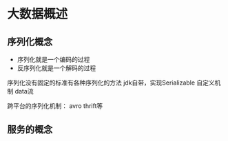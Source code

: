# 大数据概述

## 序列化概念
* 序列化就是一个编码的过程
* 反序列化就是一个解码的过程

序列化没有固定的标准有各种序列化的方法
jdk自带，实现Serializable
自定义机制
data流

跨平台的序列化机制：
avro thrift等

## 服务的概念

